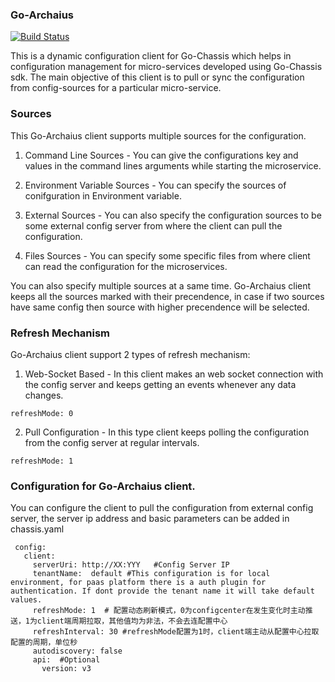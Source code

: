 ### Go-Archaius 
[![Build Status](https://travis-ci.org/go-chassis/go-archaius.svg?branch=master)](https://travis-ci.org/go-chassis/go-archaius)  

This is a dynamic configuration client for Go-Chassis which helps in configuration
management for micro-services developed using Go-Chassis sdk. The main objective of
this client is to pull or sync the configuration from config-sources for a particular
micro-service.

### Sources
This Go-Archaius client supports multiple sources for the configuration.
1. Command Line Sources - You can give the configurations key and values in the command lines arguments 
while starting the microservice.

2. Environment Variable Sources - You can specify the sources of conifguration in Environment variable.
3. External Sources - You can also specify the configuration sources to be some 
external config server from where the client can pull the configuration.

4. Files Sources - You can specify some specific files from where client can read 
the configuration for the microservices.

You can also specify multiple sources at a same time. Go-Archaius client keeps all 
the sources marked with their precendence, in case if two sources have same config
then source with higher precendence will be selected.


### Refresh Mechanism
Go-Archaius client support 2 types of refresh mechanism:
1. Web-Socket Based - In this client makes an web socket connection with
the config server and keeps getting an events whenever any data changes.
```
refreshMode: 0
```
2. Pull Configuration - In this type client keeps polling the configuration from
the config server at regular intervals.
```
refreshMode: 1
```

### Configuration for Go-Archaius client.
You can configure the client to pull the configuration from external config server,
 the server ip address and basic parameters can be added in chassis.yaml  
 ```
  config:
    client:
      serverUri: http://XX:YYY   #Config Server IP
      tenantName:  default #This configuration is for local environment, for paas platform there is a auth plugin for authentication. If dont provide the tenant name it will take default values.
      refreshMode: 1  # 配置动态刷新模式，0为configcenter在发生变化时主动推送，1为client端周期拉取，其他值均为非法，不会去连配置中心
      refreshInterval: 30 #refreshMode配置为1时，client端主动从配置中心拉取配置的周期，单位秒
      autodiscovery: false
      api:  #Optional
        version: v3

```

